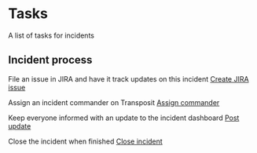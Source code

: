 # Tasks

A list of tasks for incidents

## Incident process

File an issue in JIRA and have it track updates on this incident
[Create JIRA issue](https://console.transposit.com/mc/t/transposit-default-runbooks/actions/jira_create_issue)

Assign an incident commander on Transposit
[Assign commander](https://console.transposit.com/mc/t/transposit-default-runbooks/actions/assign_commander)

Keep everyone informed with an update to the incident dashboard
[Post update](https://console.transposit.com/mc/t/transposit-default-runbooks/actions/post_a_dashboard_update)

Close the incident when finished
[Close incident](https://console.transposit.com/mc/t/transposit-default-runbooks/actions/close_activity)
